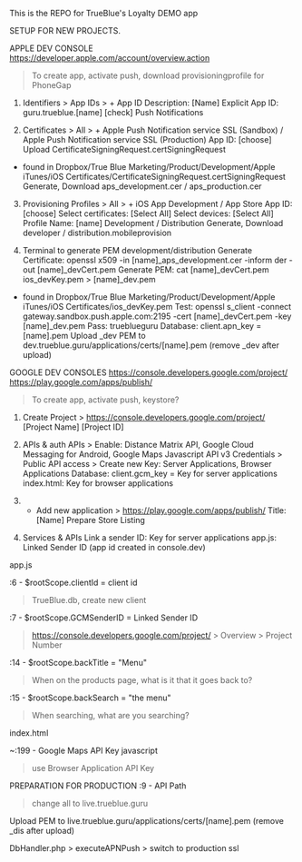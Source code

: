 This is the REPO for TrueBlue's Loyalty DEMO app



SETUP FOR NEW PROJECTS.


APPLE DEV CONSOLE
https://developer.apple.com/account/overview.action
> To create app, activate push, download provisioningprofile for PhoneGap

1. Identifiers > App IDs > +
App ID Description: [Name]
Explicit App ID: guru.trueblue.[name]
[check] Push Notifications

2. Certificates > All > +
Apple Push Notification service SSL (Sandbox) / Apple Push Notification service SSL (Production)
App ID: [choose]
Upload CertificateSigningRequest.certSigningRequest
- found in Dropbox/True Blue Marketing/Product/Development/Apple iTunes/iOS Certificates/CertificateSigningRequest.certSigningRequest
Generate, Download aps_development.cer / aps_production.cer

3. Provisioning Profiles > All > +
iOS App Development / App Store
App ID: [choose]
Select certificates: [Select All]
Select devices: [Select All]
Profile Name: [name] Development / Distribution
Generate, Download developer / distribution.mobileprovision

4. Terminal to generate PEM development/distribution
Generate Certificate: openssl x509 -in [name]_aps_development.cer -inform der -out [name]_devCert.pem
Generate PEM: cat [name]_devCert.pem ios_devKey.pem > [name]_dev.pem
- found in Dropbox/True Blue Marketing/Product/Development/Apple iTunes/iOS Certificates/ios_devKey.pem
Test: openssl s_client -connect gateway.sandbox.push.apple.com:2195 -cert [name]_devCert.pem -key [name]_dev.pem
Pass: trueblueguru
Database: client.apn_key = [name].pem
Upload _dev PEM to dev.trueblue.guru/applications/certs/[name].pem (remove _dev after upload)


GOOGLE DEV CONSOLES
https://console.developers.google.com/project/
https://play.google.com/apps/publish/
> To create app, activate push, keystore?

1. Create Project > https://console.developers.google.com/project/
[Project Name]
[Project ID]

2. APIs & auth
APIs > Enable: Distance Matrix API, Google Cloud Messaging for Android, Google Maps Javascript API v3
Credentials > Public API access > Create new Key: Server Applications, Browser Applications
Database: client.gcm_key = Key for server applications
index.html: Key for browser applications

3. + Add new application > https://play.google.com/apps/publish/
Title: [Name]
Prepare Store Listing

4. Services & APIs
Link a sender ID: Key for server applications
app.js: Linked Sender ID (app id created in console.dev)



app.js

:6 - $rootScope.clientId = client id
> TrueBlue.db, create new client

:7 - $rootScope.GCMSenderID = Linked Sender ID
> https://console.developers.google.com/project/ > Overview > Project Number

:14 - $rootScope.backTitle = "Menu"
> When on the products page, what is it that it goes back to?

:15 - $rootScope.backSearch = "the menu"
> When searching, what are you searching?


index.html

~:199 - Google Maps API Key javascript
> use Browser Application API Key



PREPARATION FOR PRODUCTION
:9 - API Path
> change all to live.trueblue.guru

Upload PEM to live.trueblue.guru/applications/certs/[name].pem (remove _dis after upload)

DbHandler.php > executeAPNPush > switch to production ssl